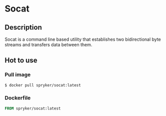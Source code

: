 # Socat

## Description

Socat is a command line based utility that establishes two bidirectional byte streams and transfers data between them. 

## Hot to use

### Pull image
```bash
$ docker pull spryker/socat:latest
```

### Dockerfile
```dockerfile
FROM spryker/socat:latest
```
